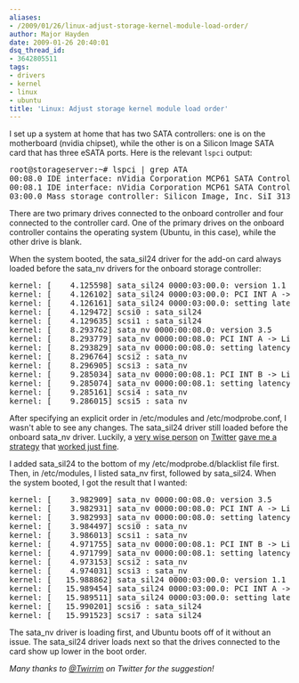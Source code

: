 ```yaml
---
aliases:
- /2009/01/26/linux-adjust-storage-kernel-module-load-order/
author: Major Hayden
date: 2009-01-26 20:40:01
dsq_thread_id:
- 3642805511
tags:
- drivers
- kernel
- linux
- ubuntu
title: 'Linux: Adjust storage kernel module load order'
---
```


I set up a system at home that has two SATA controllers: one is on the motherboard (nvidia chipset), while the other is on a Silicon Image SATA card that has three eSATA ports. Here is the relevant `lspci` output:

<pre>root@storageserver:~# lspci | grep ATA
00:08.0 IDE interface: nVidia Corporation MCP61 SATA Controller (rev a2)
00:08.1 IDE interface: nVidia Corporation MCP61 SATA Controller (rev a2)
03:00.0 Mass storage controller: Silicon Image, Inc. SiI 3132 Serial ATA Raid II Controller (rev 01)</pre>

There are two primary drives connected to the onboard controller and four connected to the controller card. One of the primary drives on the onboard controller contains the operating system (Ubuntu, in this case), while the other drive is blank.

When the system booted, the sata\_sil24 driver for the add-on card always loaded before the sata\_nv drivers for the onboard storage controller:

<pre>kernel: [    4.125598] sata_sil24 0000:03:00.0: version 1.1
kernel: [    4.126102] sata_sil24 0000:03:00.0: PCI INT A -> Link[APC6] -> GSI 16 (level, low) -> IRQ 16
kernel: [    4.126161] sata_sil24 0000:03:00.0: setting latency timer to 64
kernel: [    4.129472] scsi0 : sata_sil24
kernel: [    4.129635] scsi1 : sata_sil24
kernel: [    8.293762] sata_nv 0000:00:08.0: version 3.5
kernel: [    8.293779] sata_nv 0000:00:08.0: PCI INT A -> Link[APSI] -> GSI 20 (level, low) -> IRQ 20
kernel: [    8.293829] sata_nv 0000:00:08.0: setting latency timer to 64
kernel: [    8.296764] scsi2 : sata_nv
kernel: [    8.296905] scsi3 : sata_nv
kernel: [    9.285034] sata_nv 0000:00:08.1: PCI INT B -> Link[APSJ] -> GSI 21 (level, low) -> IRQ 21
kernel: [    9.285074] sata_nv 0000:00:08.1: setting latency timer to 64
kernel: [    9.285161] scsi4 : sata_nv
kernel: [    9.286015] scsi5 : sata_nv</pre>

After specifying an explicit order in /etc/modules and /etc/modprobe.conf, I wasn't able to see any changes. The sata\_sil24 driver still loaded before the onboard sata\_nv driver. Luckily, a [very wise person][1] on [Twitter][2] [gave me a strategy][3] that [worked just fine][4].

I added sata\_sil24 to the bottom of my /etc/modprobe.d/blacklist file first. Then, in /etc/modules, I listed sata\_nv first, followed by sata_sil24. When the system booted, I got the result that I wanted:

<pre>kernel: [    3.982909] sata_nv 0000:00:08.0: version 3.5
kernel: [    3.982931] sata_nv 0000:00:08.0: PCI INT A -> Link[APSI] -> GSI 20 (level, low) -> IRQ 20
kernel: [    3.982993] sata_nv 0000:00:08.0: setting latency timer to 64
kernel: [    3.984497] scsi0 : sata_nv
kernel: [    3.986013] scsi1 : sata_nv
kernel: [    4.971755] sata_nv 0000:00:08.1: PCI INT B -> Link[APSJ] -> GSI 21 (level, low) -> IRQ 21
kernel: [    4.971799] sata_nv 0000:00:08.1: setting latency timer to 64
kernel: [    4.973153] scsi2 : sata_nv
kernel: [    4.974031] scsi3 : sata_nv
kernel: [   15.988862] sata_sil24 0000:03:00.0: version 1.1
kernel: [   15.989454] sata_sil24 0000:03:00.0: PCI INT A -> Link[APC6] -> GSI 16 (level, low) -> IRQ 16
kernel: [   15.989511] sata_sil24 0000:03:00.0: setting latency timer to 64
kernel: [   15.990201] scsi6 : sata_sil24
kernel: [   15.991523] scsi7 : sata_sil24</pre>

The sata\_nv driver is loading first, and Ubuntu boots off of it without an issue. The sata\_sil24 driver loads next so that the drives connected to the card show up lower in the boot order.

_Many thanks to [@Twirrim][1] on Twitter for the suggestion!_

 [1]: http://twitter.com/Twirrim
 [2]: http://twitter.com/
 [3]: http://twitter.com/Twirrim/status/1148330615
 [4]: http://tinyurl.com/d53f6e